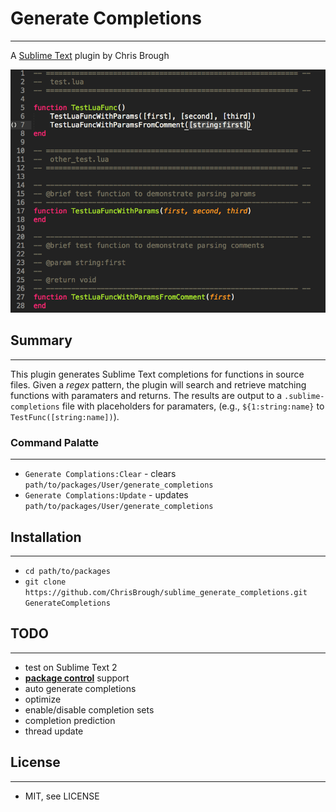 # Generate Completions
---
A [Sublime Text](http://www.sublimetext.com) plugin by Chris Brough

![Screeenshot](https://github.com/ChrisBrough/sublime_generate_completions/blob/master/images/screenshot.png?raw=true)

## Summary
---
This plugin generates Sublime Text completions for functions in source files. Given a _regex_ pattern, the plugin will search and retrieve matching functions with paramaters and returns. The results are output to a `.sublime-completions` file with placeholders for paramaters, (e.g., `${1:string:name}` to `TestFunc([string:name])`).

### Command Palatte
---
- `Generate Complations:Clear` - clears `path/to/packages/User/generate_completions`
- `Generate Complations:Update` - updates `path/to/packages/User/generate_completions`

## Installation
---
- `cd path/to/packages`
- `git clone https://github.com/ChrisBrough/sublime_generate_completions.git GenerateCompletions`

## TODO
---
- test on Sublime Text 2
- [**package control**](https://sublime.wbond.net) support
- auto generate completions
- optimize
- enable/disable completion sets
- completion prediction
- thread update

## License
---
- MIT, see LICENSE

